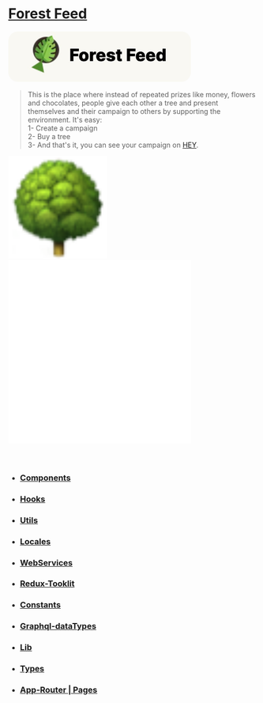 # [Forest Feed](https://ff-webdev.treejer.com/new-campaign)
<img src="./public/assets/images/AppLogo.png" style="border-radius: 20px" width="370px">

> This is the place where instead of repeated prizes like money, flowers and chocolates, people give each other a tree and present themselves and their campaign to others by supporting the environment.
It's easy: 
<br /> 1- Create a campaign
<br /> 2- Buy a tree
<br /> 3- And that's it, you can see your campaign on [HEY](https://hey.xyz/).

<img src="./public/assets/images/forestTree.svg" width="200px">
<img src="./public/assets/images/lensLogo.png" width="370px">

<br/>
<br/>
<br/>

- ### [Components](./src/components)
- ### [Hooks](./src/hooks)
- ### [Utils](./src/utils)
- ### [Locales](./src/locales)
- ### [WebServices](./src/webServices)
- ### [Redux-Tooklit](./src/redux)
- ### [Constants](./src/constants)
- ### [Graphql-dataTypes](./src/data)
- ### [Lib](./src/lib)
- ### [Types](./src/types)
- ### [App-Router | Pages](./src/app)